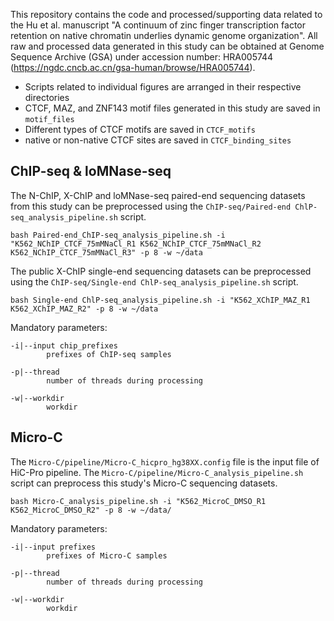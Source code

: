 This repository contains the code and processed/supporting data related to the Hu et al. manuscript "A continuum of zinc finger transcription factor retention on native chromatin underlies dynamic genome organization". All raw and processed data generated in this study can be obtained at Genome Sequence Archive (GSA) under accession number: HRA005744 (https://ngdc.cncb.ac.cn/gsa-human/browse/HRA005744).

- Scripts related to individual figures are arranged in their respective directories
- CTCF, MAZ, and ZNF143 motif files generated in this study are saved in `motif_files`
- Different types of CTCF motifs are saved in `CTCF_motifs`
- native or non-native CTCF sites are saved in `CTCF_binding_sites`

## ChIP-seq & loMNase-seq

The N-ChIP, X-ChIP and loMNase-seq paired-end sequencing datasets from this study can be preprocessed using the `ChIP-seq/Paired-end ChlP-seq_analysis_pipeline.sh` script.

	bash Paired-end_ChIP-seq_analysis_pipeline.sh -i "K562_NChIP_CTCF_75mMNaCl_R1 K562_NChIP_CTCF_75mMNaCl_R2 K562_NChIP_CTCF_75mMNaCl_R3" -p 8 -w ~/data

The public X-ChIP single-end sequencing datasets can be preprocessed using the `ChIP-seq/Single-end ChlP-seq_analysis_pipeline.sh` script.

	bash Single-end ChlP-seq_analysis_pipeline.sh -i "K562_XChIP_MAZ_R1 K562_XChIP_MAZ_R2" -p 8 -w ~/data

Mandatory parameters:

	-i|--input chip_prefixes
			prefixes of ChIP-seq samples

	-p|--thread
			number of threads during processing

	-w|--workdir
			workdir

## Micro-C
The `Micro-C/pipeline/Micro-C_hicpro_hg38XX.config` file is the input file of HiC-Pro pipeline. 
The `Micro-C/pipeline/Micro-C_analysis_pipeline.sh` script can preprocess this study's Micro-C sequencing datasets. 

	bash Micro-C_analysis_pipeline.sh -i "K562_MicroC_DMSO_R1 K562_MicroC_DMSO_R2" -p 8 -w ~/data/

Mandatory parameters:

	-i|--input prefixes
			prefixes of Micro-C samples

	-p|--thread
			number of threads during processing

	-w|--workdir
			workdir
